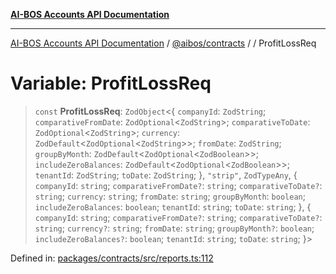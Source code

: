[**AI-BOS Accounts API Documentation**](../../../README.md)

***

[AI-BOS Accounts API Documentation](../../../README.md) / [@aibos/contracts](../README.md) / [](../README.md) / ProfitLossReq

# Variable: ProfitLossReq

> `const` **ProfitLossReq**: `ZodObject`\<\{ `companyId`: `ZodString`; `comparativeFromDate`: `ZodOptional`\<`ZodString`\>; `comparativeToDate`: `ZodOptional`\<`ZodString`\>; `currency`: `ZodDefault`\<`ZodOptional`\<`ZodString`\>\>; `fromDate`: `ZodString`; `groupByMonth`: `ZodDefault`\<`ZodOptional`\<`ZodBoolean`\>\>; `includeZeroBalances`: `ZodDefault`\<`ZodOptional`\<`ZodBoolean`\>\>; `tenantId`: `ZodString`; `toDate`: `ZodString`; \}, `"strip"`, `ZodTypeAny`, \{ `companyId`: `string`; `comparativeFromDate?`: `string`; `comparativeToDate?`: `string`; `currency`: `string`; `fromDate`: `string`; `groupByMonth`: `boolean`; `includeZeroBalances`: `boolean`; `tenantId`: `string`; `toDate`: `string`; \}, \{ `companyId`: `string`; `comparativeFromDate?`: `string`; `comparativeToDate?`: `string`; `currency?`: `string`; `fromDate`: `string`; `groupByMonth?`: `boolean`; `includeZeroBalances?`: `boolean`; `tenantId`: `string`; `toDate`: `string`; \}\>

Defined in: [packages/contracts/src/reports.ts:112](https://github.com/pohlai88/accounts/blob/48103fb36d28b2b9bfb33472b6de2f719773cde9/packages/contracts/src/reports.ts#L112)
